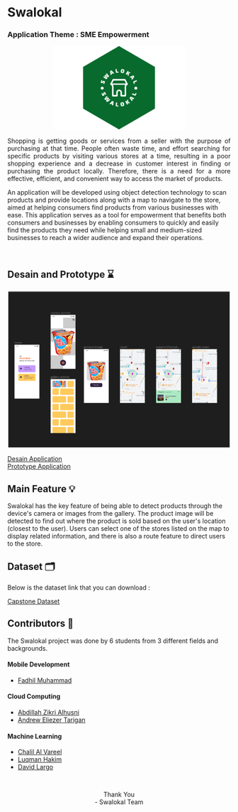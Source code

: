 
# Swalokal
### Application Theme : SME Empowerment
<!-- BACKGROUND PROJECT -->
<p align="center">
<img width="300px" src="https://github.com/swalokal/Android-Development/blob/master/image/logo-swalokal.png"> 

  <br>
  <p align="justify">
Shopping is getting goods or services from a seller with the purpose of purchasing at that time. People often waste time, and effort searching for specific products by visiting various stores at a time, resulting in a poor shopping experience and a decrease in customer interest in finding or purchasing the product locally. Therefore, there is a need for a more effective, efficient, and convenient way to access the market of products.

    
An application will be developed using object detection technology to scan products and provide locations along with a map to navigate to the store, aimed at helping consumers find products from various businesses with ease. This application serves as a tool for empowerment that benefits both consumers and businesses by enabling consumers to quickly and easily find the products they need while helping small and medium-sized businesses to reach a wider audience and expand their operations.
  </p>
</p>
<br>

## Desain and Prototype :hourglass:
<p align="center">
<img width="500px" src="https://github.com/swalokal/Android-Development/blob/master/image/desain%20apk.png">
</p>
<a href="https://www.figma.com/file/JEzqU4VIl2G5oon1eLBMeT/Prototype---Swalokal?type=design&node-id=0%3A1&t=GOPI6H9laKnQwWV7-1">Desain Application</a>
<br>
<a href="https://www.figma.com/proto/JEzqU4VIl2G5oon1eLBMeT/Prototype---Swalokal?type=design&node-id=0-3&scaling=min-zoom&page-id=0%3A1&starting-point-node-id=0%3A116">Prototype Application</a>
<br>

<!-- Feature -->
## Main Feature :bulb:
Swalokal has the key feature of being able to detect products through the device's camera or images from the gallery. The product image will be detected to find out where the product is sold based on the user's location (closest to the user). Users can select one of the stores listed on the map to display related information, and there is also a route feature to direct users to the store.
<br>

<!-- Dataset -->
## Dataset :card_index_dividers:
<p>Below is the dataset link that you can download :</p>
<a href="https://drive.google.com/file/d/10WXi-JayvEFjkd4yPevxEA1lvQ7qpXDr/view?usp=sharing">Capstone Dataset</a>

<!-- Contributor -->
## Contributors :brain:
The Swalokal project was done by 6 students from 3 different fields and backgrounds.
#### Mobile Development
* [Fadhil Muhammad](https://www.linkedin.com/in/fadhil-muhammad79/)

#### Cloud Computing
* [Abdillah Zikri Alhusni](https://www.linkedin.com/in/abdillah-zikri-alhusni-576599211/)
* [Andrew Eliezer Tarigan](https://www.linkedin.com/in/andrewelitar/)

#### Machine Learning
* [Chalil Al Vareel](https://www.linkedin.com/in/cavareel/)
* [Luqman Hakim](https://www.linkedin.com/in/luqman-hakim-547996251/)
* [David Largo](https://www.linkedin.com/in/davidlargo/)
<br>

<!-- Thanks -->
<p align="center">
Thank You <br>
- Swalokal Team
</p>
